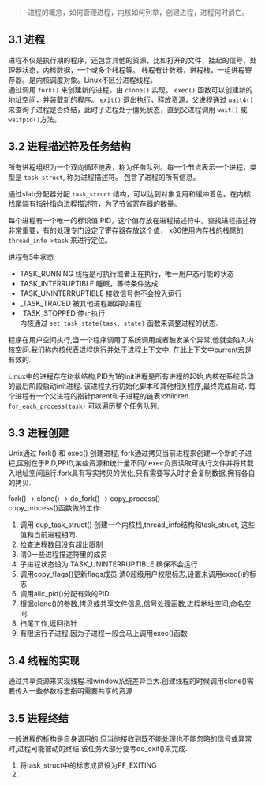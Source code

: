 > 进程的概念，如何管理进程，内核如何列举，创建进程，进程何时消亡。

## 3.1 进程
进程不仅是执行期的程序，还包含其他的资源，比如打开的文件，挂起的信号，处理器状态，内核数据，一个或多个线程等。
线程有计数器，进程栈，一组进程寄存器。是内核调度对象。Linux不区分进程线程。 </br>
通过调用 `fork()` 来创建新的进程，由 `clone()` 实现。 `exec()` 函数可以创建新的地址空间，并装载新的程序。
`exit()` 退出执行，释放资源，父进程通过 `wait4()` 来查询子进程是否终结，此时子进程处于僵死状态，直到父进程调用 `wait()` 或 `waitpid()`方法。

## 3.2 进程描述符及任务结构
所有进程组织为一个双向循环链表，称为任务队列。每一个节点表示一个进程，类型是 `task_struct`, 称为进程描述符。
包含了进程的所有信息。 </br>

通过slab分配器分配 `task_struct` 结构，可以达到对象复用和缓冲着色。在内核栈尾端有指针指向进程描述符，为了节省寄存器的数量。
</br>

每个进程有一个唯一的标识值 PID，这个值存放在进程描述符中。查找进程描述符非常重要，有的处理专门设定了寄存器存放这个值，
x86使用内存栈的栈尾的 `thread_info->task` 来进行定位。</br>

进程有5中状态
 - TASK_RUNNING  线程是可执行或者正在执行，唯一用户态可能的状态
 - TASK_INTERRUPTIBLE  睡眠，等待条件达成
 - TASK_UNINTERRUPTIBLE  接收信号也不会投入运行
 - _TASK_TRACED  被其他进程跟踪的进程
 - _TASK_STOPPED  停止执行 </br>
内核通过 `set_task_state(task, state)` 函数来调整进程的状态. </br>

程序在用户空间执行,当一个程序调用了系统调用或者触发某个异常,他就会陷入内核空间.我们称内核代表进程执行并处于进程上下文中.
在此上下文中current宏是有效的.</br>

Linux中的进程存在树状结构,PID为1的init进程是所有进程的起始,内核在系统启动的最后阶段启动init进程.
该进程执行初始化脚本和其他相关程序,最终完成启动.
每个进程有一个父进程的指针parent和子进程的链表:children.
`for_each_process(task)` 可以遍历整个任务队列.

## 3.3 进程创建
Unix通过 fork() 和 exec() 创建进程, fork通过拷贝当前进程来创建一个新的子进程,区别在于PID,PPID,某些资源和统计量不同/
exec负责读取可执行文件并将其载入地址空间运行.fork具有写实拷贝的优化,只有需要写入时才会复制数据,拥有各自的拷贝.</br>

fork() -> clone() -> do_fork() -> copy_process() </br>
copy_process()函数做的工作:
 1. 调用 dup_task_struct() 创建一个内核栈,thread_info结构和task_struct, 这些值和当前进程相同.
 2. 检查进程数目没有超出限制
 3. 清0一些进程描述符里的成员
 4. 子进程状态设为 TASK_UNINTERRUPTIBLE,确保不会运行
 5. 调用copy_flags()更新flags成员.清0超级用户权限标志,设置未调用exec()的标志
 6. 调用allc_pid()分配有效的PID
 7. 根据clone()的参数,拷贝或共享文件信息,信号处理函数,进程地址空间,命名空间.
 8. 扫尾工作,返回指针
 9. 有限运行子进程,因为子进程一般会马上调用exec()函数
 
## 3.4 线程的实现
通过共享资源来实现线程.和window系统差异巨大.创建线程的时候调用clone()需要传入一些参数标志指明需要共享的资源
 
## 3.5 进程终结
一般进程的析构是自身调用的.但当他接收到既不能处理也不能忽略的信号或异常时,进程可能被动的终结.该任务大部分要考do_exit()来完成.
 1. 将task_struct中的标志成员设为PF_EXITING
 2. 


